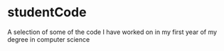 # studentCode
A selection of some of the code I have worked on in my first year of my degree in computer science
